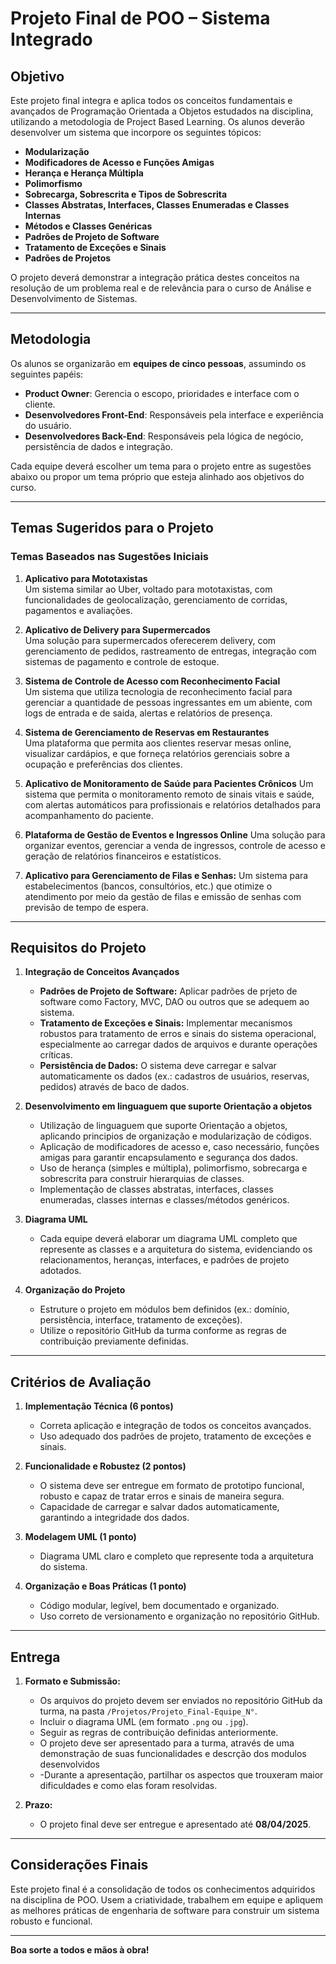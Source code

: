 # Projeto Final de POO – Sistema Integrado

## Objetivo

Este projeto final integra e aplica todos os conceitos fundamentais e avançados de Programação Orientada a Objetos estudados na disciplina, utilizando a metodologia de Project Based Learning. Os alunos deverão desenvolver um sistema que incorpore os seguintes tópicos:

- **Modularização**
- **Modificadores de Acesso e Funções Amigas**
- **Herança e Herança Múltipla**
- **Polimorfismo**
- **Sobrecarga, Sobrescrita e Tipos de Sobrescrita**
- **Classes Abstratas, Interfaces, Classes Enumeradas e Classes Internas**
- **Métodos e Classes Genéricas**
- **Padrões de Projeto de Software**
- **Tratamento de Exceções e Sinais**
- **Padrões de Projetos**

O projeto deverá demonstrar a integração prática destes conceitos na resolução de um problema real e de relevância para o curso de Análise e Desenvolvimento de Sistemas.

---

## Metodologia

Os alunos se organizarão em **equipes de cinco pessoas**, assumindo os seguintes papéis:
- **Product Owner**: Gerencia o escopo, prioridades e interface com o cliente.
- **Desenvolvedores Front-End**: Responsáveis pela interface e experiência do usuário.
- **Desenvolvedores Back-End**: Responsáveis pela lógica de negócio, persistência de dados e integração.

Cada equipe deverá escolher um tema para o projeto entre as sugestões abaixo ou propor um tema próprio que esteja alinhado aos objetivos do curso.

---

## Temas Sugeridos para o Projeto

### Temas Baseados nas Sugestões Iniciais
1. **Aplicativo para Mototaxistas**  
   Um sistema similar ao Uber, voltado para mototaxistas, com funcionalidades de geolocalização, gerenciamento de corridas, pagamentos e avaliações.

2. **Aplicativo de Delivery para Supermercados**  
   Uma solução para supermercados oferecerem delivery, com gerenciamento de pedidos, rastreamento de entregas, integração com sistemas de pagamento e controle de estoque.

3. **Sistema de Controle de Acesso com Reconhecimento Facial**  
   Um sistema que utiliza tecnologia de reconhecimento facial para gerenciar a quantidade de pessoas ingressantes em um abiente, com logs de entrada e de saida, alertas e relatórios de presença.

4. **Sistema de Gerenciamento de Reservas em Restaurantes**  
   Uma plataforma que permita aos clientes reservar mesas online, visualizar cardápios, e que forneça relatórios gerenciais sobre a ocupação e preferências dos clientes.

5. **Aplicativo de Monitoramento de Saúde para Pacientes Crônicos**
   Um sistema que permita o monitoramento remoto de sinais vitais e saúde, com alertas automáticos para profissionais e relatórios detalhados para acompanhamento do paciente.

6. **Plataforma de Gestão de Eventos e Ingressos Online**
   Uma solução para organizar eventos, gerenciar a venda de ingressos, controle de acesso e geração de relatórios financeiros e estatísticos.

7. **Aplicativo para Gerenciamento de Filas e Senhas:**
  Um sistema para estabelecimentos (bancos, consultórios, etc.) que otimize o atendimento por meio da gestão de filas e emissão de senhas com previsão de tempo de espera.

---

## Requisitos do Projeto

1. **Integração de Conceitos Avançados**
   - **Padrões de Projeto de Software:** Aplicar padrões de prjeto de software como Factory, MVC, DAO ou outros que se adequem ao sistema.
   - **Tratamento de Exceções e Sinais:** Implementar mecanismos robustos para tratamento de erros e sinais do sistema operacional, especialmente ao carregar dados de arquivos e durante operações críticas.
   - **Persistência de Dados:** O sistema deve carregar e salvar automaticamente os dados (ex.: cadastros de usuários, reservas, pedidos) através de baco de dados.
   
2. **Desenvolvimento em linguaguem que suporte Orientação a objetos**
   - Utilização de linguaguem que suporte Orientação a objetos, aplicando principios de organização e modularização de códigos.
   - Aplicação de modificadores de acesso e, caso necessário, funções amigas para garantir encapsulamento e segurança dos dados.
   - Uso de herança (simples e múltipla), polimorfismo, sobrecarga e sobrescrita para construir hierarquias de classes.
   - Implementação de classes abstratas, interfaces, classes enumeradas, classes internas e classes/métodos genéricos.

3. **Diagrama UML**
   - Cada equipe deverá elaborar um diagrama UML completo que represente as classes e a arquitetura do sistema, evidenciando os relacionamentos, heranças, interfaces, e padrões de projeto adotados.

4. **Organização do Projeto**
   - Estruture o projeto em módulos bem definidos (ex.: domínio, persistência, interface, tratamento de exceções).
   - Utilize o repositório GitHub da turma conforme as regras de contribuição previamente definidas.

---

## Critérios de Avaliação

1. **Implementação Técnica (6 pontos)**
   - Correta aplicação e integração de todos os conceitos avançados.
   - Uso adequado dos padrões de projeto, tratamento de exceções e sinais.

2. **Funcionalidade e Robustez (2 pontos)**
   - O sistema deve ser entregue em formato de prototipo funcional, robusto e capaz de tratar erros e sinais de maneira segura.
   - Capacidade de carregar e salvar dados automaticamente, garantindo a integridade dos dados.

3. **Modelagem UML (1 ponto)**
   - Diagrama UML claro e completo que represente toda a arquitetura do sistema.

4. **Organização e Boas Práticas (1 ponto)**
   - Código modular, legível, bem documentado e organizado.
   - Uso correto de versionamento e organização no repositório GitHub.

---

## Entrega

1. **Formato e Submissão:**
   - Os arquivos do projeto devem ser enviados no repositório GitHub da turma, na pasta `/Projetos/Projeto_Final-Equipe_N°`.
   - Incluir o diagrama UML (em formato `.png` ou `.jpg`).
   - Seguir as regras de contribuição definidas anteriormente.
   - O projeto deve ser apresentado para a turma, através de uma demonstração de suas funcionalidades e descrção dos modulos desenvolvidos
   - -Durante a apresentação, partilhar os aspectos que trouxeram maior dificuldades e como elas foram resolvidas.

2. **Prazo:**
   - O projeto final deve ser entregue e apresentado até **08/04/2025**.

---

## Considerações Finais

Este projeto final é a consolidação de todos os conhecimentos adquiridos na disciplina de POO. Usem a criatividade, trabalhem em equipe e apliquem as melhores práticas de engenharia de software para construir um sistema robusto e funcional.

---

**Boa sorte a todos e mãos à obra!**
